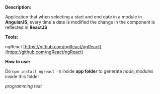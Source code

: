 **Description:**

Application that when selecting a start and end date in a module in **AngularJS**, every time a date is modified the change in the component is reflected in **ReactJS**

**Tools:**

ngReact
[https://github.com/ngReact/ngReact](https://github.com/ngReact/ngReact)

**How to use:**

Do `npm install ngreact -S` inside **app folder** to generate _node_modules_ inside this folder

_programming test_